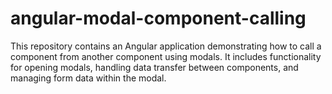# angular-modal-component-calling
This repository contains an Angular application demonstrating how to call a component from another component using modals. It includes functionality for opening modals, handling data transfer between components, and managing form data within the modal.

